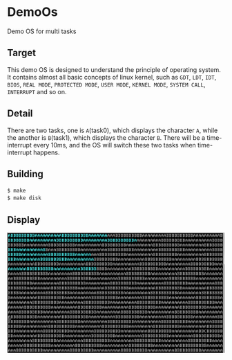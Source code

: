 DemoOs
======

Demo OS for multi tasks

## Target

This demo OS is designed to understand the principle of operating system. It contains almost all basic concepts of linux kernel, such as `GDT`, `LDT`, `IDT`, `BIOS`, `REAL MODE`, `PROTECTED MODE`, `USER MODE`, `KERNEL MODE`, `SYSTEM CALL`, `INTERRUPT` and so on.

## Detail

There are two tasks, one is `A`(task0), which displays the character `A`, while the another is `B`(task1), which displays the character `B`. There will be a time-interrupt every 10ms, and the OS will switch these two tasks when time-interrupt happens.

## Building

```bash
$ make
$ make disk
```

## Display

![](https://raw.githubusercontent.com/duyanghao/DemoOs/master/images/display.png)


